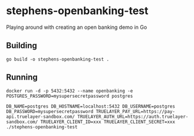 # stephens-openbanking-test
Playing around with creating an open banking demo in Go


## Building
```go build -o stephens-openbanking-test .```

## Running

```docker run -d -p 5432:5432 --name openbanking -e POSTGRES_PASSWORD=mysupersecretpassword postgres```

```DB_NAME=postgres DB_HOSTNAME=localhost:5432 DB_USERNAME=postgres DB_PASSWORD=mysupersecretpassword TRUELAYER_PAY_URL=https://pay-api.truelayer-sandbox.com/ TRUELAYER_AUTH_URL=https://auth.truelayer-sandbox.com/ TRUELAYER_CLIENT_ID=xxx TRUELAYER_CLIENT_SECRET=xxx ./stephens-openbanking-test```